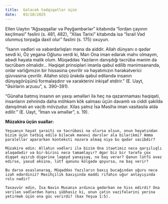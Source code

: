 ```yaml
---
title:  Gələcək tədqiqatlar üçün
date:   03/10/2025
---
```


Ellen Uaytın “Ağsaqqallar və Peyğəmbərlər” kitabında “İordan çayının keçilməsi” fəslini (s. 481, 482), “Xilas Tarixi” kitabında isə “İsrail Vəd olunmuş torpağa daxil olur” fəslini (s. 175) oxuyun.

“İsanın vədləri və xəbərdarlıqları mənə də aiddir. Allah dünyanı o qədər sevdi ki, Öz yeganə Oğlunu verdi ki, Mən Ona iman edərək məhv olmayım, əbədi həyata malik olum. Müqəddəs Yazıların danışdığı təcrübə mənim də təcrübəm olmalıdır... Həqiqət prinsipləri imanla qəbul edilib mənimsənəndə, onlar varlığımızın bir hissəsinə çevrilir və həyatımızın hərəkətverici qüvvəsinə çevrilir. Allahın sözü ürəkdə qəbul ediləndə insanın dünyagörüşünü formalaşdırır və xarakterini inkişaf etdirir.” (E. Uayt, “Əsirlərin arzusu”, s. 390–391).

“Günaha batmış insanın ən yaxşı əməlləri ilə heç nə qazanmaması həqiqəti, insanların zehnində daha möhkəm kök salması üçün davamlı və ciddi şəkildə danışılmalı ən vacib mövzudur. Xilas yalnız İsa Məsihə iman vasitəsilə əldə edilir.” (E. Uayt, “İman və əməllər”, s. 19).

**Müzakirə üçün suallar:**

`Yeşuanın həyat şəraiti və təcrübəsi nə olursa olsun, onun həyatından bizim üçün tətbiq edilə biləcək mənəvi dərslər ala bilərikmi? Amma paralellər apararkən konteksti nəzərə almaq niyə bu qədər vacibdir?`

`Müzakirə edin: Allahın vədləri ilə bizim Ona itaətimiz necə qarşılıqlı əlaqədədir və bir-birini necə tamamlayır? Əgər biz bir tərəfə çox diqqət ayırıb digərinə laqeyd yanaşsaq, nə baş verər? Qanun lütfü əvəz edirsə, yaxud əksinə, lütf qanunu kölgədə qoyursa, nə baş verir?`

`Bu dərsə əsaslanaraq, Müqəddəs Yazıların baxış bucağından uğuru necə izah edərdiniz? Məsihçilik baxışında maddi rifahın uğur anlayışında rolu nədir?`

`Təsəvvür edin, İsa Navin Musanın ardınca gedərkən nə hiss edirdi? Ona verilən vədlərdən hansı şübhəsiz ki, onun çətin vəzifələrini yerinə yetirmək üçün ona güc verirdi? (bax Yeşua 1:5).`